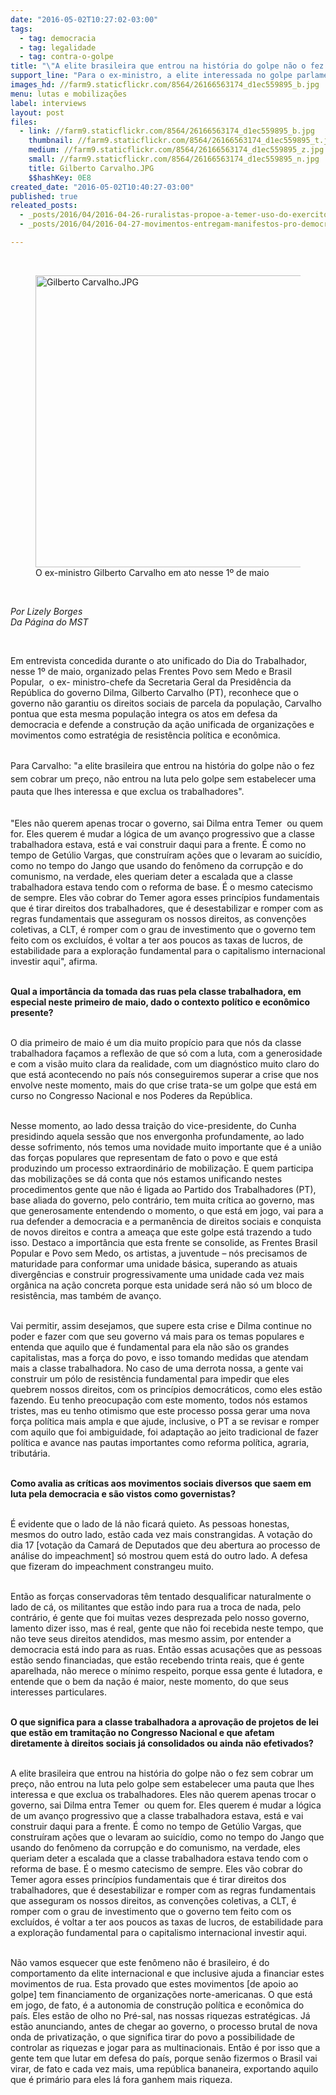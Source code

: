 ```yaml
---
date: "2016-05-02T10:27:02-03:00"
tags:
  - tag: democracia
  - tag: legalidade
  - tag: contra-o-golpe
title: "\"A elite brasileira que entrou na história do golpe não o fez sem cobrar um preço\", afirma Gilberto Carvalho"
support_line: "Para o ex-ministro, a elite interessada no golpe parlamentar visa excluir o povo da esfera de controle sobre s direitos sociais e bens nacionais."
images_hd: //farm9.staticflickr.com/8564/26166563174_d1ec559895_b.jpg
menu: lutas e mobilizações
label: interviews
layout: post
files:
  - link: //farm9.staticflickr.com/8564/26166563174_d1ec559895_b.jpg
    thumbnail: //farm9.staticflickr.com/8564/26166563174_d1ec559895_t.jpg
    medium: //farm9.staticflickr.com/8564/26166563174_d1ec559895_z.jpg
    small: //farm9.staticflickr.com/8564/26166563174_d1ec559895_n.jpg
    title: Gilberto Carvalho.JPG
    $$hashKey: 0E8
created_date: "2016-05-02T10:40:27-03:00"
published: true
releated_posts:
  - _posts/2016/04/2016-04-26-ruralistas-propoe-a-temer-uso-do-exercito-em-casos-de-conflito-agrario.md
  - _posts/2016/04/2016-04-27-movimentos-entregam-manifestos-pro-democracia-ao-senado-e-stf.md

---
```

<p>&nbsp;</p>

<figure class="image"><img alt="Gilberto Carvalho.JPG" height="467" src="//farm9.staticflickr.com/8564/26166563174_d1ec559895_b.jpg" width="700" />
<figcaption>O ex-ministro Gilberto Carvalho em ato nesse 1&ordm; de maio</figcaption>
</figure>

<p>&nbsp;</p>

<p><em>Por Lizely Borges<br />
Da P&aacute;gina do MST</em></p>

<p>&nbsp;</p>

<p>Em entrevista concedida durante o ato unificado do Dia do Trabalhador, nesse 1&ordm; de maio, organizado pelas Frentes Povo sem Medo e Brasil Popular, &nbsp;o ex- ministro-chefe da Secretaria Geral da Presid&ecirc;ncia da Rep&uacute;blica do governo Dilma, Gilberto Carvalho (PT), reconhece que o governo n&atilde;o garantiu os direitos sociais de parcela da popula&ccedil;&atilde;o, Carvalho pontua que esta mesma popula&ccedil;&atilde;o integra os atos em defesa da democracia e defende a constru&ccedil;&atilde;o da a&ccedil;&atilde;o unificada de organiza&ccedil;&otilde;es e movimentos como estrat&eacute;gia de resist&ecirc;ncia pol&iacute;tica e econ&ocirc;mica.&nbsp;</p>

<p><br />
Para Carvalho:<span style="line-height: 20.8px;">&nbsp;&quot;a elite brasileira que entrou na hist&oacute;ria do golpe n&atilde;o o fez sem cobrar um pre&ccedil;o, n&atilde;o entrou na luta pelo golpe sem estabelecer uma pauta que lhes interessa e que exclua os trabalhadores&quot;.&nbsp;</span></p>

<p><br />
&quot;Eles n&atilde;o querem apenas trocar o governo, sai Dilma entra Temer &nbsp;ou quem for. Eles querem &eacute; mudar a l&oacute;gica de um avan&ccedil;o progressivo que a classe trabalhadora estava, est&aacute; e vai construir daqui para a frente. &Eacute; como no tempo de Get&uacute;lio Vargas, que constru&iacute;ram a&ccedil;&otilde;es que o levaram ao suic&iacute;dio, como no tempo do Jango que usando do fen&ocirc;meno da corrup&ccedil;&atilde;o e do comunismo, na verdade, eles queriam deter a escalada que a classe trabalhadora estava tendo com o reforma de base. &Eacute; o mesmo catecismo de sempre. Eles v&atilde;o cobrar do Temer agora esses princ&iacute;pios fundamentais que &eacute; tirar direitos dos trabalhadores, que &eacute; desestabilizar e romper com as regras fundamentais que asseguram os nossos direitos, as conven&ccedil;&otilde;es coletivas, a CLT, &eacute; romper com o grau de investimento que o governo tem feito com os exclu&iacute;dos, &eacute; voltar a ter aos poucos as taxas de lucros, de estabilidade para a explora&ccedil;&atilde;o fundamental para o capitalismo internacional investir aqui&quot;, afirma.&nbsp;</p>

<p><br />
<strong>Qual a import&acirc;ncia da tomada das ruas pela classe trabalhadora, em especial neste primeiro de maio, dado o contexto pol&iacute;tico e econ&ocirc;mico presente?</strong></p>

<p><br />
O dia primeiro de maio &eacute; um dia muito prop&iacute;cio para que n&oacute;s da classe trabalhadora fa&ccedil;amos a reflex&atilde;o de que s&oacute; com a luta, com a generosidade e com a vis&atilde;o muito clara da realidade, com um diagn&oacute;stico muito claro do que est&aacute; acontecendo no pa&iacute;s n&oacute;s conseguiremos superar a crise que nos envolve neste momento, mais do que crise trata-se um golpe que est&aacute; em curso no Congresso Nacional e nos Poderes da Rep&uacute;blica.</p>

<p><br />
Nesse momento, ao lado dessa trai&ccedil;&atilde;o do vice-presidente, do Cunha presidindo aquela sess&atilde;o que nos envergonha&nbsp;profundamente, ao lado desse sofrimento, n&oacute;s temos uma novidade muito importante que &eacute; a uni&atilde;o das for&ccedil;as populares que representam de fato o povo e que est&aacute; produzindo um processo extraordin&aacute;rio de mobiliza&ccedil;&atilde;o. E quem participa das mobiliza&ccedil;&otilde;es se d&aacute; conta que n&oacute;s estamos unificando nestes procedimentos gente que n&atilde;o &eacute; ligada ao Partido dos Trabalhadores (PT), base aliada do governo, pelo contr&aacute;rio, tem muita cr&iacute;tica ao governo, mas que generosamente entendendo o momento, o que est&aacute; em jogo, vai para a rua defender a democracia e a perman&ecirc;ncia de direitos sociais e conquista de novos direitos e contra a amea&ccedil;a que este golpe est&aacute; trazendo a tudo isso. Destaco a import&acirc;ncia que esta frente se consolide, as Frentes Brasil Popular e Povo sem Medo, os artistas, a juventude &ndash; n&oacute;s precisamos de maturidade para conformar uma unidade b&aacute;sica, superando as atuais diverg&ecirc;ncias e construir progressivamente uma unidade cada vez mais org&acirc;nica na a&ccedil;&atilde;o concreta porque esta unidade ser&aacute; n&atilde;o s&oacute; um bloco de resist&ecirc;ncia, mas tamb&eacute;m de avan&ccedil;o.</p>

<p><br />
Vai permitir, assim desejamos, que supere esta crise e Dilma continue no poder e fazer com que seu governo v&aacute; mais para os temas populares e entenda que aquilo que &eacute; fundamental para ela n&atilde;o s&atilde;o os grandes capitalistas, mas a for&ccedil;a do povo, e isso tomando medidas que atendam mais a classe trabalhadora. No caso de uma derrota nossa, a gente vai construir um p&oacute;lo de resist&ecirc;ncia fundamental para impedir que eles quebrem nossos direitos, com os princ&iacute;pios democr&aacute;ticos, como eles est&atilde;o fazendo. Eu tenho preocupa&ccedil;&atilde;o com este momento, todos n&oacute;s estamos tristes, mas eu tenho otimismo que este processo possa gerar uma nova for&ccedil;a pol&iacute;tica mais ampla e que ajude, inclusive, o PT a se revisar e romper com aquilo que foi ambiguidade, foi adapta&ccedil;&atilde;o ao jeito tradicional de fazer pol&iacute;tica e avance nas pautas importantes como reforma pol&iacute;tica, agraria, tribut&aacute;ria.</p>

<p><br />
<strong>Como avalia as cr&iacute;ticas aos movimentos sociais diversos que saem em luta pela democracia e s&atilde;o vistos como governistas?</strong></p>

<p><br />
&Eacute; evidente que o lado de l&aacute; n&atilde;o ficar&aacute; quieto. As pessoas honestas, mesmos do outro lado, est&atilde;o cada vez mais constrangidas. A vota&ccedil;&atilde;o do dia 17 [vota&ccedil;&atilde;o da Camar&aacute; de Deputados que deu abertura ao processo de an&aacute;lise do impeachment] s&oacute; mostrou quem est&aacute; do outro lado. A defesa que fizeram do impeachment constrangeu muito.</p>

<p><br />
Ent&atilde;o as for&ccedil;as conservadoras t&ecirc;m tentado desqualificar naturalmente o lado de c&aacute;, os militantes que est&atilde;o indo para rua a troca de nada, pelo contr&aacute;rio, &eacute; gente que foi muitas vezes desprezada pelo nosso governo, lamento dizer isso, mas &eacute; real, gente que n&atilde;o foi recebida neste tempo, que n&atilde;o teve seus direitos atendidos, mas mesmo assim, por entender a democracia est&aacute; indo para as ruas. Ent&atilde;o essas acusa&ccedil;&otilde;es que as pessoas est&atilde;o sendo financiadas, que est&atilde;o recebendo trinta reais, que &eacute; gente aparelhada, n&atilde;o merece o m&iacute;nimo respeito, porque essa gente &eacute; lutadora, e entende que o bem da na&ccedil;&atilde;o &eacute; maior, neste momento, do que seus interesses particulares.</p>

<p><br />
<strong>O que significa para a classe trabalhadora a aprova&ccedil;&atilde;o de projetos de lei que est&atilde;o em tramita&ccedil;&atilde;o no Congresso Nacional e que afetam diretamente &agrave; direitos sociais j&aacute; consolidados ou ainda n&atilde;o efetivados?</strong></p>

<p><br />
A elite brasileira que entrou na hist&oacute;ria do golpe n&atilde;o o fez sem cobrar um pre&ccedil;o, n&atilde;o entrou na luta pelo golpe sem estabelecer uma pauta que lhes interessa e que exclua os trabalhadores. Eles n&atilde;o querem apenas trocar o governo, sai Dilma entra Temer &nbsp;ou quem for. Eles querem &eacute; mudar a l&oacute;gica de um avan&ccedil;o progressivo que a classe trabalhadora estava, est&aacute; e vai construir daqui para a frente. &Eacute; como no tempo de Get&uacute;lio Vargas, que constru&iacute;ram a&ccedil;&otilde;es que o levaram ao suic&iacute;dio, como no tempo do Jango que usando do fen&ocirc;meno da corrup&ccedil;&atilde;o e do comunismo, na verdade, eles queriam deter a escalada que a classe trabalhadora estava tendo com o reforma de base. &Eacute; o mesmo catecismo de sempre. Eles v&atilde;o cobrar do Temer agora esses princ&iacute;pios fundamentais que &eacute; tirar direitos dos trabalhadores, que &eacute; desestabilizar e romper com as regras fundamentais que asseguram os nossos direitos, as conven&ccedil;&otilde;es coletivas, a CLT, &eacute; romper com o grau de investimento que o governo tem feito com os exclu&iacute;dos, &eacute; voltar a ter aos poucos as taxas de lucros, de estabilidade para a explora&ccedil;&atilde;o fundamental para o capitalismo internacional investir aqui. &nbsp;</p>

<p><br />
N&atilde;o vamos esquecer que este fen&ocirc;meno n&atilde;o &eacute; brasileiro, &eacute; do comportamento da elite internacional e que inclusive ajuda a financiar estes movimentos de rua. Esta provado que estes movimentos [de apoio ao golpe] tem financiamento de organiza&ccedil;&otilde;es norte-americanas. O que est&aacute; em jogo, de fato, &eacute; a autonomia de constru&ccedil;&atilde;o pol&iacute;tica e econ&ocirc;mica do pa&iacute;s. Eles est&atilde;o de olho no Pr&eacute;-sal, nas nossas riquezas estrat&eacute;gicas. J&aacute; est&atilde;o anunciando, antes de chegar ao governo, o processo brutal de nova onda de privatiza&ccedil;&atilde;o, o que significa tirar do povo a possibilidade de controlar as riquezas e jogar para as multinacionais. Ent&atilde;o &eacute; por isso que a gente tem que lutar em defesa do pa&iacute;s, porque sen&atilde;o fizermos o Brasil vai virar, de fato e cada vez mais, uma rep&uacute;blica bananeira, exportando aquilo que &eacute; prim&aacute;rio para eles l&aacute; fora ganhem mais riqueza.<br />
&nbsp;<br />
&nbsp;</p>
